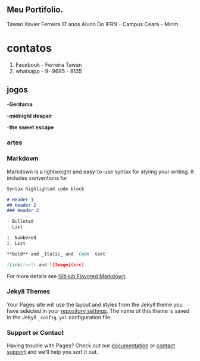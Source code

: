 ## Meu Portifolio.

Tawan Xavier Ferreira 
17 anos
Aluno Do IFRN - Campus Ceará - Mirim 
# contatos 
 1. Facebook - Ferreira Tawan
 2. whatsapp - 9- 9685 - 8135
## jogos
 -**Geritama**
 
 -**midnight despair**
 
 -**the sweet escape**

### artes

### Markdown

Markdown is a lightweight and easy-to-use syntax for styling your writing. It includes conventions for

```markdown
Syntax highlighted code block

# Header 1
## Header 2
### Header 3

- Bulleted
- List

1. Numbered
2. List

**Bold** and _Italic_ and `Code` text

[Link](url) and ![Image](src)
```

For more details see [GitHub Flavored Markdown](https://guides.github.com/features/mastering-markdown/).

### Jekyll Themes

Your Pages site will use the layout and styles from the Jekyll theme you have selected in your [repository settings](https://github.com/tawanferreira10/tawanferreira10.github.io/settings). The name of this theme is saved in the Jekyll `_config.yml` configuration file.

### Support or Contact

Having trouble with Pages? Check out our [documentation](https://help.github.com/categories/github-pages-basics/) or [contact support](https://github.com/contact) and we’ll help you sort it out.
